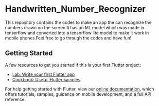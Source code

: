 # Handwritten_Number_Recognizer

This repository contains the codes to make an app the can recognize the numbers drawn on the screen.It has an ML model which was made in tensorflow and converted into a tensorflow lite model to make it work in mobile phones.Feel free to go through the codes and have fun!

## Getting Started

A few resources to get you started if this is your first Flutter project:

- [Lab: Write your first Flutter app](https://flutter.dev/docs/get-started/codelab)
- [Cookbook: Useful Flutter samples](https://flutter.dev/docs/cookbook)

For help getting started with Flutter, view our
[online documentation](https://flutter.dev/docs), which offers tutorials,
samples, guidance on mobile development, and a full API reference.
